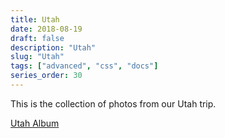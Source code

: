 ```yaml
---
title: Utah
date: 2018-08-19
draft: false
description: "Utah"
slug: "Utah"
tags: ["advanced", "css", "docs"]
series_order: 30
---
```


This is the collection of photos from our Utah trip.

[Utah Album](https://photos.app.goo.gl/S22USfSdhK2SjhN38)
